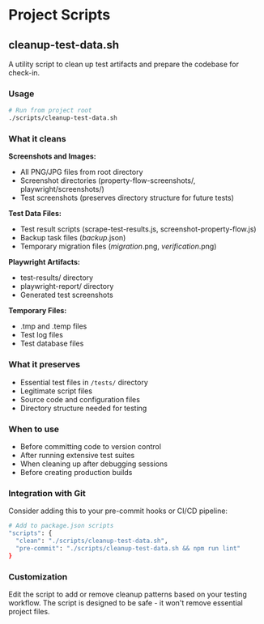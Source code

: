 # Project Scripts

## cleanup-test-data.sh

A utility script to clean up test artifacts and prepare the codebase for check-in.

### Usage

```bash
# Run from project root
./scripts/cleanup-test-data.sh
```

### What it cleans

**Screenshots and Images:**
- All PNG/JPG files from root directory
- Screenshot directories (property-flow-screenshots/, playwright/screenshots/)
- Test screenshots (preserves directory structure for future tests)

**Test Data Files:**
- Test result scripts (scrape-test-results.js, screenshot-property-flow.js)
- Backup task files (*_backup_*.json)
- Temporary migration files (*migration*.png, *verification*.png)

**Playwright Artifacts:**
- test-results/ directory
- playwright-report/ directory
- Generated test screenshots

**Temporary Files:**
- .tmp and .temp files
- Test log files
- Test database files

### What it preserves

- Essential test files in `/tests/` directory
- Legitimate script files
- Source code and configuration files
- Directory structure needed for testing

### When to use

- Before committing code to version control
- After running extensive test suites
- When cleaning up after debugging sessions
- Before creating production builds

### Integration with Git

Consider adding this to your pre-commit hooks or CI/CD pipeline:

```bash
# Add to package.json scripts
"scripts": {
  "clean": "./scripts/cleanup-test-data.sh",
  "pre-commit": "./scripts/cleanup-test-data.sh && npm run lint"
}
```

### Customization

Edit the script to add or remove cleanup patterns based on your testing workflow. The script is designed to be safe - it won't remove essential project files.